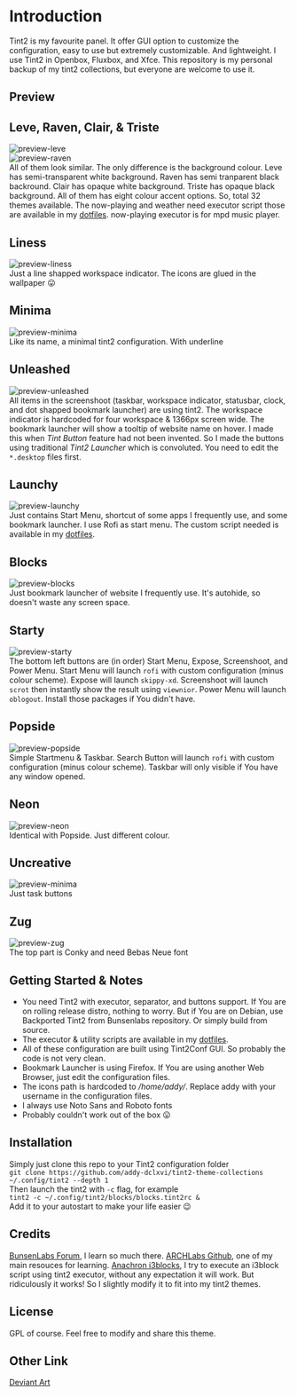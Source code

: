 # Introduction
Tint2 is my favourite panel. It offer GUI option to customize the configuration, easy to use but extremely customizable.
And lightweight. I use Tint2 in Openbox, Fluxbox, and Xfce.
This repository is  my personal backup of my tint2 collections, but everyone are welcome to use it.
## Preview
## Leve, Raven, Clair, & Triste
![preview-leve](https://raw.githubusercontent.com/addy-dclxvi/tint2-theme-collections/master/preview-leve.jpg) <br />
![preview-raven](https://raw.githubusercontent.com/addy-dclxvi/tint2-theme-collections/master/preview-raven.jpg) <br />
All of them look similar. The only difference is the background colour. 
Leve has semi-transparent white background. Raven has semi tranparent black backround.
Clair has opaque white background. Triste has opaque black background.
All of them has eight colour accent options. So, total 32 themes available.
The now-playing and weather need executor script those are available in my [dotfiles](https://git.io/addydots).
now-playing executor is for mpd music player. <br />

## Liness
![preview-liness](https://raw.githubusercontent.com/addy-dclxvi/tint2-theme-collections/master/preview-liness.jpg) <br />
Just a line shapped workspace indicator. The icons are glued in the wallpaper :stuck_out_tongue: <br />

## Minima
![preview-minima](https://raw.githubusercontent.com/addy-dclxvi/tint2-theme-collections/master/preview-minima.jpg) <br />
Like its name, a minimal tint2 configuration. With underline <br />

## Unleashed
![preview-unleashed](https://raw.githubusercontent.com/addy-dclxvi/tint2-theme-collections/master/preview-unleashed.jpg) <br />
All items in the screenshoot (taskbar, workspace indicator, statusbar, clock, and dot shapped bookmark launcher) are using tint2.
The workspace indicator is hardcoded for four workspace & 1366px screen wide. 
The bookmark launcher will show a tooltip of website name on hover.
I made this when *Tint Button* feature had not been invented.
So I made the buttons using traditional *Tint2 Launcher* which is convoluted.
You need to edit the `*.desktop` files first. <br />

## Launchy
![preview-launchy](https://raw.githubusercontent.com/addy-dclxvi/tint2-theme-collections/master/preview-launchy.jpg) <br />
Just contains Start Menu, shortcut of some apps I frequently use, and some bookmark launcher.
I use Rofi as start menu. The custom script needed is available in my [dotfiles](https://git.io/addydots). <br />

## Blocks
![preview-blocks](https://raw.githubusercontent.com/addy-dclxvi/tint2-theme-collections/master/preview-blocks.jpg) <br />
Just bookmark launcher of website I frequently use. It's autohide, so doesn't waste any screen space. <br />

## Starty
![preview-starty](https://raw.githubusercontent.com/addy-dclxvi/tint2-theme-collections/master/preview-starty.jpg) <br />
The bottom left buttons are (in order) Start Menu, Expose, Screenshoot, and Power Menu.
Start Menu will launch `rofi` with custom configuration (minus colour scheme).
Expose will launch `skippy-xd`.
Screenshoot will launch `scrot` then instantly show the result using `viewnior`.
Power Menu will launch `oblogout`.
Install those packages if You didn't have.

## Popside
![preview-popside](https://raw.githubusercontent.com/addy-dclxvi/tint2-theme-collections/master/preview-popside.jpg) <br />
Simple Startmenu & Taskbar. Search Button will launch `rofi` with custom configuration (minus colour scheme).
Taskbar will only visible if You have any window opened.

## Neon
![preview-neon](https://raw.githubusercontent.com/addy-dclxvi/tint2-theme-collections/master/preview-neon.jpg) <br />
Identical with Popside. Just different colour.

## Uncreative
![preview-minima](https://raw.githubusercontent.com/addy-dclxvi/tint2-theme-collections/master/preview-uncreative.jpg) <br />
Just task buttons <br />

## Zug
![preview-zug](https://raw.githubusercontent.com/addy-dclxvi/tint2-theme-collections/master/preview-zug.jpg) <br />
The top part is Conky and need Bebas Neue font <br />

## Getting Started & Notes
- You need Tint2 with executor, separator, and buttons support.
If You are on rolling release distro, nothing to worry.
But if You are on Debian, use Backported Tint2 from Bunsenlabs repository.
Or simply build from source.
- The executor & utility scripts are available in my [dotfiles](https://git.io/addydots).
- All of these configuration are built using Tint2Conf GUI.
So probably the code is not very clean.
- Bookmark Launcher is using Firefox. If You are using another Web Browser, just edit the configuration files.
- The icons path is hardcoded to */home/addy/*. Replace addy with your username in the configuration files.
- I always use Noto Sans and Roboto fonts
- Probably couldn't work out of the box :stuck_out_tongue:

## Installation
Simply just clone this repo to your Tint2 configuration folder <br />
`git clone https://github.com/addy-dclxvi/tint2-theme-collections ~/.config/tint2 --depth 1` <br />
Then launch the tint2 with `-c` flag, for example <br />
`tint2 -c ~/.config/tint2/blocks/blocks.tint2rc &` <br />
Add it to your autostart to make your life easier :wink:

## Credits
[BunsenLabs Forum](https://forums.bunsenlabs.org/viewtopic.php?id=254), I learn so much there.
[ARCHLabs Github](https://github.com/ARCHLabs/Archlabs-Tint2-Themes), one of my main resouces for learning.
[Anachron i3blocks](https://github.com/Anachron/i3blocks), I try to execute an i3block script using tint2 executor, without any expectation it will work.
But ridiculously it works! So I slightly modify it to fit into my tint2 themes.

## License
GPL of course. Feel free to modify and share this theme.

## Other Link
[Deviant Art](http://addy-dclxvi.deviantart.com/)

